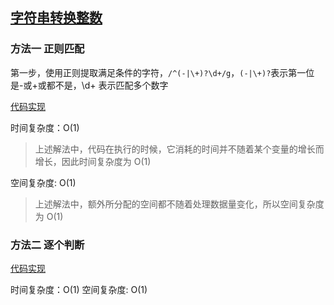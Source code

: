## [字符串转换整数](https://leetcode-cn.com/problems/ba-zi-fu-chuan-zhuan-huan-cheng-zheng-shu-lcof/)

### 方法一 正则匹配

第一步，使用正则提取满足条件的字符，`/^(-|\+)?\d+/g`，`(-|\+)?`表示第一位是-或+或都不是，\d+ 表示匹配多个数字

[代码实现](./1.js)

时间复杂度：O(1)​

> 上述解法中，代码在执行的时候，它消耗的时间并不随着某个变量的增长而增长，因此时间复杂度为 O(1)​

空间复杂度: O(1)​

> 上述解法中，额外所分配的空间都不随着处理数据量变化，所以空间复杂度为 O(1)

### 方法二 逐个判断

[代码实现](./2.js)

时间复杂度：O(1)
空间复杂度: O(1)
